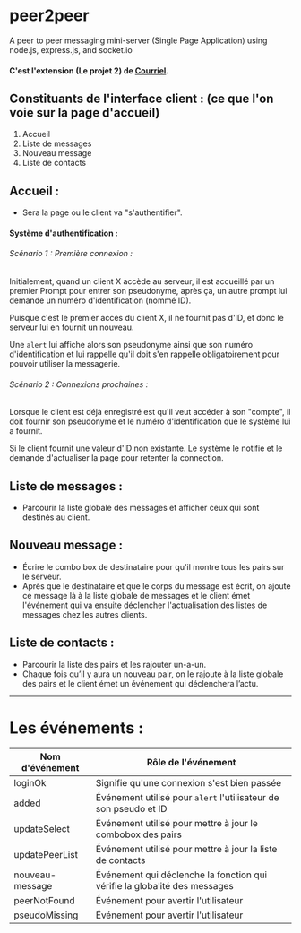 # peer2peer
A peer to peer messaging mini-server (Single Page Application) using node.js, express.js, and socket.io

#### C'est l'extension (Le projet 2) de [Courriel](https://github.com/zenAndroid/courriel).

## Constituants de l'interface client : (ce que l'on voie sur la page d'accueil)
1. Accueil
2. Liste de messages
3. Nouveau message
4. Liste de contacts


## Accueil :

- Sera la page ou le client va "s'authentifier".

#### Système d'authentification :

###### Scénario 1 : Première connexion :

Initialement, quand un client X accède au serveur, il est accueillé par un premier Prompt pour
entrer son pseudonyme, après ça, un autre prompt lui demande un numéro d'identification (nommé ID).

Puisque c'est le premier accès du client X, il ne fournit pas d'ID, et donc le serveur lui en fournit un nouveau.

Une `alert` lui affiche alors son pseudonyme ainsi que son numéro d'identification et lui rappelle
qu'il doit s'en rappelle obligatoirement pour pouvoir utiliser la messagerie.

###### Scénario 2 : Connexions prochaines :

Lorsque le client est déjà enregistré est qu'il veut accéder à son "compte", il doit fournir son
pseudonyme et le numéro d'identification que le système lui a fournit.


Si le client fournit une valeur d'ID non existante. Le système le notifie et le demande d'actualiser
la page pour retenter la connection.


## Liste de messages :

- Parcourir la liste globale des messages et afficher ceux qui sont destinés au client.


## Nouveau message :

- Écrire le combo box de destinataire pour qu'il montre tous les pairs sur le serveur.
- Après que le destinataire et que le corps du message est écrit, on ajoute ce message là à la liste globale de messages et le client émet l'événement qui va ensuite déclencher l'actualisation des listes de messages chez les autres clients.


## Liste de contacts :
- Parcourir la liste des pairs et les rajouter un-a-un.
- Chaque fois qu’il y aura un nouveau pair, on le rajoute à la liste globale des pairs et le client émet un événement qui déclenchera l’actu.

---

# Les événements :

| Nom d'événement | Rôle de l'événement                                                         |
| --------------- | --------------------------------------------------------------------------- |
| loginOk         | Signifie qu'une connexion s'est bien passée                                 |
| added           | Événement utilisé pour `alert` l'utilisateur de son pseudo et ID            |
| updateSelect    | Événement utilisé pour mettre à jour le combobox des pairs                  |
| updatePeerList  | Événement utilisé pour mettre à jour la liste de contacts                   |
| nouveau-message | Événement qui déclenche la fonction qui vérifie la globalité des messages   |
| peerNotFound    | Événement pour avertir l'utilisateur                                        |
| pseudoMissing   | Événement pour avertir l'utilisateur                                        |
